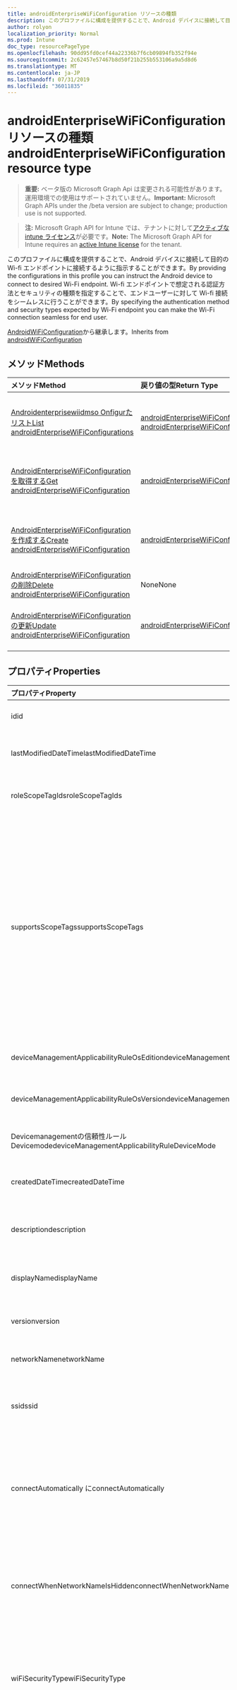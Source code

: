 ```yaml
---
title: androidEnterpriseWiFiConfiguration リソースの種類
description: このプロファイルに構成を提供することで、Android デバイスに接続して目的の Wi-fi エンドポイントに接続するように指示することができます。 Wi-fi エンドポイントで想定される認証方法とセキュリティの種類を指定することで、エンドユーザーに対して Wi-fi 接続をシームレスに行うことができます。
author: rolyon
localization_priority: Normal
ms.prod: Intune
doc_type: resourcePageType
ms.openlocfilehash: 90dd95fd0cef44a22336b7f6cb09894fb352f94e
ms.sourcegitcommit: 2c62457e57467b8d50f21b255b553106a9a5d8d6
ms.translationtype: MT
ms.contentlocale: ja-JP
ms.lasthandoff: 07/31/2019
ms.locfileid: "36011835"
---
```

# <a name="androidenterprisewificonfiguration-resource-type"></a><span data-ttu-id="db103-104">androidEnterpriseWiFiConfiguration リソースの種類</span><span class="sxs-lookup"><span data-stu-id="db103-104">androidEnterpriseWiFiConfiguration resource type</span></span>

> <span data-ttu-id="db103-105">**重要:** ベータ版の Microsoft Graph Api は変更される可能性があります。運用環境での使用はサポートされていません。</span><span class="sxs-lookup"><span data-stu-id="db103-105">**Important:** Microsoft Graph APIs under the /beta version are subject to change; production use is not supported.</span></span>

> <span data-ttu-id="db103-106">**注:** Microsoft Graph API for Intune では、テナントに対して[アクティブな intune ライセンス](https://go.microsoft.com/fwlink/?linkid=839381)が必要です。</span><span class="sxs-lookup"><span data-stu-id="db103-106">**Note:** The Microsoft Graph API for Intune requires an [active Intune license](https://go.microsoft.com/fwlink/?linkid=839381) for the tenant.</span></span>

<span data-ttu-id="db103-107">このプロファイルに構成を提供することで、Android デバイスに接続して目的の Wi-fi エンドポイントに接続するように指示することができます。</span><span class="sxs-lookup"><span data-stu-id="db103-107">By providing the configurations in this profile you can instruct the Android device to connect to desired Wi-Fi endpoint.</span></span> <span data-ttu-id="db103-108">Wi-fi エンドポイントで想定される認証方法とセキュリティの種類を指定することで、エンドユーザーに対して Wi-fi 接続をシームレスに行うことができます。</span><span class="sxs-lookup"><span data-stu-id="db103-108">By specifying the authentication method and security types expected by Wi-Fi endpoint you can make the Wi-Fi connection seamless for end user.</span></span>


<span data-ttu-id="db103-109">[AndroidWiFiConfiguration](../resources/intune-deviceconfig-androidwificonfiguration.md)から継承します。</span><span class="sxs-lookup"><span data-stu-id="db103-109">Inherits from [androidWiFiConfiguration](../resources/intune-deviceconfig-androidwificonfiguration.md)</span></span>

## <a name="methods"></a><span data-ttu-id="db103-110">メソッド</span><span class="sxs-lookup"><span data-stu-id="db103-110">Methods</span></span>
|<span data-ttu-id="db103-111">メソッド</span><span class="sxs-lookup"><span data-stu-id="db103-111">Method</span></span>|<span data-ttu-id="db103-112">戻り値の型</span><span class="sxs-lookup"><span data-stu-id="db103-112">Return Type</span></span>|<span data-ttu-id="db103-113">説明</span><span class="sxs-lookup"><span data-stu-id="db103-113">Description</span></span>|
|:---|:---|:---|
|[<span data-ttu-id="db103-114">Androidenterprisewiidmso Onfigurたリスト</span><span class="sxs-lookup"><span data-stu-id="db103-114">List androidEnterpriseWiFiConfigurations</span></span>](../api/intune-deviceconfig-androidenterprisewificonfiguration-list.md)|<span data-ttu-id="db103-115">[androidEnterpriseWiFiConfiguration](../resources/intune-deviceconfig-androidenterprisewificonfiguration.md)コレクション</span><span class="sxs-lookup"><span data-stu-id="db103-115">[androidEnterpriseWiFiConfiguration](../resources/intune-deviceconfig-androidenterprisewificonfiguration.md) collection</span></span>|<span data-ttu-id="db103-116">[AndroidEnterpriseWiFiConfiguration](../resources/intune-deviceconfig-androidenterprisewificonfiguration.md)オブジェクトのプロパティとリレーションシップをリストします。</span><span class="sxs-lookup"><span data-stu-id="db103-116">List properties and relationships of the [androidEnterpriseWiFiConfiguration](../resources/intune-deviceconfig-androidenterprisewificonfiguration.md) objects.</span></span>|
|[<span data-ttu-id="db103-117">AndroidEnterpriseWiFiConfiguration を取得する</span><span class="sxs-lookup"><span data-stu-id="db103-117">Get androidEnterpriseWiFiConfiguration</span></span>](../api/intune-deviceconfig-androidenterprisewificonfiguration-get.md)|[<span data-ttu-id="db103-118">androidEnterpriseWiFiConfiguration</span><span class="sxs-lookup"><span data-stu-id="db103-118">androidEnterpriseWiFiConfiguration</span></span>](../resources/intune-deviceconfig-androidenterprisewificonfiguration.md)|<span data-ttu-id="db103-119">[AndroidEnterpriseWiFiConfiguration](../resources/intune-deviceconfig-androidenterprisewificonfiguration.md)オブジェクトのプロパティとリレーションシップを読み取ります。</span><span class="sxs-lookup"><span data-stu-id="db103-119">Read properties and relationships of the [androidEnterpriseWiFiConfiguration](../resources/intune-deviceconfig-androidenterprisewificonfiguration.md) object.</span></span>|
|[<span data-ttu-id="db103-120">AndroidEnterpriseWiFiConfiguration を作成する</span><span class="sxs-lookup"><span data-stu-id="db103-120">Create androidEnterpriseWiFiConfiguration</span></span>](../api/intune-deviceconfig-androidenterprisewificonfiguration-create.md)|[<span data-ttu-id="db103-121">androidEnterpriseWiFiConfiguration</span><span class="sxs-lookup"><span data-stu-id="db103-121">androidEnterpriseWiFiConfiguration</span></span>](../resources/intune-deviceconfig-androidenterprisewificonfiguration.md)|<span data-ttu-id="db103-122">新しい[androidEnterpriseWiFiConfiguration](../resources/intune-deviceconfig-androidenterprisewificonfiguration.md)オブジェクトを作成します。</span><span class="sxs-lookup"><span data-stu-id="db103-122">Create a new [androidEnterpriseWiFiConfiguration](../resources/intune-deviceconfig-androidenterprisewificonfiguration.md) object.</span></span>|
|[<span data-ttu-id="db103-123">AndroidEnterpriseWiFiConfiguration の削除</span><span class="sxs-lookup"><span data-stu-id="db103-123">Delete androidEnterpriseWiFiConfiguration</span></span>](../api/intune-deviceconfig-androidenterprisewificonfiguration-delete.md)|<span data-ttu-id="db103-124">None</span><span class="sxs-lookup"><span data-stu-id="db103-124">None</span></span>|<span data-ttu-id="db103-125">[AndroidEnterpriseWiFiConfiguration](../resources/intune-deviceconfig-androidenterprisewificonfiguration.md)を削除します。</span><span class="sxs-lookup"><span data-stu-id="db103-125">Deletes a [androidEnterpriseWiFiConfiguration](../resources/intune-deviceconfig-androidenterprisewificonfiguration.md).</span></span>|
|[<span data-ttu-id="db103-126">AndroidEnterpriseWiFiConfiguration の更新</span><span class="sxs-lookup"><span data-stu-id="db103-126">Update androidEnterpriseWiFiConfiguration</span></span>](../api/intune-deviceconfig-androidenterprisewificonfiguration-update.md)|[<span data-ttu-id="db103-127">androidEnterpriseWiFiConfiguration</span><span class="sxs-lookup"><span data-stu-id="db103-127">androidEnterpriseWiFiConfiguration</span></span>](../resources/intune-deviceconfig-androidenterprisewificonfiguration.md)|<span data-ttu-id="db103-128">[AndroidEnterpriseWiFiConfiguration](../resources/intune-deviceconfig-androidenterprisewificonfiguration.md)オブジェクトのプロパティを更新します。</span><span class="sxs-lookup"><span data-stu-id="db103-128">Update the properties of a [androidEnterpriseWiFiConfiguration](../resources/intune-deviceconfig-androidenterprisewificonfiguration.md) object.</span></span>|

## <a name="properties"></a><span data-ttu-id="db103-129">プロパティ</span><span class="sxs-lookup"><span data-stu-id="db103-129">Properties</span></span>
|<span data-ttu-id="db103-130">プロパティ</span><span class="sxs-lookup"><span data-stu-id="db103-130">Property</span></span>|<span data-ttu-id="db103-131">型</span><span class="sxs-lookup"><span data-stu-id="db103-131">Type</span></span>|<span data-ttu-id="db103-132">説明</span><span class="sxs-lookup"><span data-stu-id="db103-132">Description</span></span>|
|:---|:---|:---|
|<span data-ttu-id="db103-133">id</span><span class="sxs-lookup"><span data-stu-id="db103-133">id</span></span>|<span data-ttu-id="db103-134">文字列</span><span class="sxs-lookup"><span data-stu-id="db103-134">String</span></span>|<span data-ttu-id="db103-135">エンティティのキー。</span><span class="sxs-lookup"><span data-stu-id="db103-135">Key of the entity.</span></span> <span data-ttu-id="db103-136">[deviceConfiguration](../resources/intune-deviceconfig-deviceconfiguration.md) から継承します</span><span class="sxs-lookup"><span data-stu-id="db103-136">Inherited from [deviceConfiguration](../resources/intune-deviceconfig-deviceconfiguration.md)</span></span>|
|<span data-ttu-id="db103-137">lastModifiedDateTime</span><span class="sxs-lookup"><span data-stu-id="db103-137">lastModifiedDateTime</span></span>|<span data-ttu-id="db103-138">DateTimeOffset</span><span class="sxs-lookup"><span data-stu-id="db103-138">DateTimeOffset</span></span>|<span data-ttu-id="db103-139">オブジェクトの最終更新の DateTime。</span><span class="sxs-lookup"><span data-stu-id="db103-139">DateTime the object was last modified.</span></span> <span data-ttu-id="db103-140">[deviceConfiguration](../resources/intune-deviceconfig-deviceconfiguration.md) から継承します</span><span class="sxs-lookup"><span data-stu-id="db103-140">Inherited from [deviceConfiguration](../resources/intune-deviceconfig-deviceconfiguration.md)</span></span>|
|<span data-ttu-id="db103-141">roleScopeTagIds</span><span class="sxs-lookup"><span data-stu-id="db103-141">roleScopeTagIds</span></span>|<span data-ttu-id="db103-142">文字列コレクション</span><span class="sxs-lookup"><span data-stu-id="db103-142">String collection</span></span>|<span data-ttu-id="db103-143">このエンティティインスタンスの範囲タグのリスト。</span><span class="sxs-lookup"><span data-stu-id="db103-143">List of Scope Tags for this Entity instance.</span></span> <span data-ttu-id="db103-144">[deviceConfiguration](../resources/intune-deviceconfig-deviceconfiguration.md) から継承します</span><span class="sxs-lookup"><span data-stu-id="db103-144">Inherited from [deviceConfiguration](../resources/intune-deviceconfig-deviceconfiguration.md)</span></span>|
|<span data-ttu-id="db103-145">supportsScopeTags</span><span class="sxs-lookup"><span data-stu-id="db103-145">supportsScopeTags</span></span>|<span data-ttu-id="db103-146">Boolean</span><span class="sxs-lookup"><span data-stu-id="db103-146">Boolean</span></span>|<span data-ttu-id="db103-147">基になるデバイス構成がスコープタグの割り当てをサポートしているかどうかを示します。</span><span class="sxs-lookup"><span data-stu-id="db103-147">Indicates whether or not the underlying Device Configuration supports the assignment of scope tags.</span></span> <span data-ttu-id="db103-148">この値が false である場合、ScopeTags プロパティへの割り当ては許可されません。エンティティは、スコープを持つユーザーには表示されません。</span><span class="sxs-lookup"><span data-stu-id="db103-148">Assigning to the ScopeTags property is not allowed when this value is false and entities will not be visible to scoped users.</span></span> <span data-ttu-id="db103-149">これは Silverlight で作成された従来のポリシーに対して実行され、Azure ポータルでポリシーを削除して再作成することによって解決できます。</span><span class="sxs-lookup"><span data-stu-id="db103-149">This occurs for Legacy policies created in Silverlight and can be resolved by deleting and recreating the policy in the Azure Portal.</span></span> <span data-ttu-id="db103-150">このプロパティに値を設定するには、 SetExtrusionDirection メソッドを適用します。</span><span class="sxs-lookup"><span data-stu-id="db103-150">This property is read-only.</span></span> <span data-ttu-id="db103-151">[deviceConfiguration](../resources/intune-deviceconfig-deviceconfiguration.md) から継承します</span><span class="sxs-lookup"><span data-stu-id="db103-151">Inherited from [deviceConfiguration](../resources/intune-deviceconfig-deviceconfiguration.md)</span></span>|
|<span data-ttu-id="db103-152">deviceManagementApplicabilityRuleOsEdition</span><span class="sxs-lookup"><span data-stu-id="db103-152">deviceManagementApplicabilityRuleOsEdition</span></span>|[<span data-ttu-id="db103-153">deviceManagementApplicabilityRuleOsEdition</span><span class="sxs-lookup"><span data-stu-id="db103-153">deviceManagementApplicabilityRuleOsEdition</span></span>](../resources/intune-deviceconfig-devicemanagementapplicabilityruleosedition.md)|<span data-ttu-id="db103-154">このポリシーの OS エディションの適用。</span><span class="sxs-lookup"><span data-stu-id="db103-154">The OS edition applicability for this Policy.</span></span> <span data-ttu-id="db103-155">[deviceConfiguration](../resources/intune-deviceconfig-deviceconfiguration.md) から継承します</span><span class="sxs-lookup"><span data-stu-id="db103-155">Inherited from [deviceConfiguration](../resources/intune-deviceconfig-deviceconfiguration.md)</span></span>|
|<span data-ttu-id="db103-156">deviceManagementApplicabilityRuleOsVersion</span><span class="sxs-lookup"><span data-stu-id="db103-156">deviceManagementApplicabilityRuleOsVersion</span></span>|[<span data-ttu-id="db103-157">deviceManagementApplicabilityRuleOsVersion</span><span class="sxs-lookup"><span data-stu-id="db103-157">deviceManagementApplicabilityRuleOsVersion</span></span>](../resources/intune-deviceconfig-devicemanagementapplicabilityruleosversion.md)|<span data-ttu-id="db103-158">このポリシーの OS バージョン適用ルール。</span><span class="sxs-lookup"><span data-stu-id="db103-158">The OS version applicability rule for this Policy.</span></span> <span data-ttu-id="db103-159">[deviceConfiguration](../resources/intune-deviceconfig-deviceconfiguration.md) から継承します</span><span class="sxs-lookup"><span data-stu-id="db103-159">Inherited from [deviceConfiguration](../resources/intune-deviceconfig-deviceconfiguration.md)</span></span>|
|<span data-ttu-id="db103-160">Devicemanagementの信頼性ルール Devicemode</span><span class="sxs-lookup"><span data-stu-id="db103-160">deviceManagementApplicabilityRuleDeviceMode</span></span>|[<span data-ttu-id="db103-161">Devicemanagementの信頼性ルール Devicemode</span><span class="sxs-lookup"><span data-stu-id="db103-161">deviceManagementApplicabilityRuleDeviceMode</span></span>](../resources/intune-deviceconfig-devicemanagementapplicabilityruledevicemode.md)|<span data-ttu-id="db103-162">このポリシーのデバイスモード適用ルール。</span><span class="sxs-lookup"><span data-stu-id="db103-162">The device mode applicability rule for this Policy.</span></span> <span data-ttu-id="db103-163">[deviceConfiguration](../resources/intune-deviceconfig-deviceconfiguration.md) から継承します</span><span class="sxs-lookup"><span data-stu-id="db103-163">Inherited from [deviceConfiguration](../resources/intune-deviceconfig-deviceconfiguration.md)</span></span>|
|<span data-ttu-id="db103-164">createdDateTime</span><span class="sxs-lookup"><span data-stu-id="db103-164">createdDateTime</span></span>|<span data-ttu-id="db103-165">DateTimeOffset</span><span class="sxs-lookup"><span data-stu-id="db103-165">DateTimeOffset</span></span>|<span data-ttu-id="db103-166">オブジェクトが作成された DateTime。</span><span class="sxs-lookup"><span data-stu-id="db103-166">DateTime the object was created.</span></span> <span data-ttu-id="db103-167">[deviceConfiguration](../resources/intune-deviceconfig-deviceconfiguration.md) から継承します</span><span class="sxs-lookup"><span data-stu-id="db103-167">Inherited from [deviceConfiguration](../resources/intune-deviceconfig-deviceconfiguration.md)</span></span>|
|<span data-ttu-id="db103-168">description</span><span class="sxs-lookup"><span data-stu-id="db103-168">description</span></span>|<span data-ttu-id="db103-169">String</span><span class="sxs-lookup"><span data-stu-id="db103-169">String</span></span>|<span data-ttu-id="db103-170">管理者が指定した、デバイス構成についての説明。</span><span class="sxs-lookup"><span data-stu-id="db103-170">Admin provided description of the Device Configuration.</span></span> <span data-ttu-id="db103-171">[deviceConfiguration](../resources/intune-deviceconfig-deviceconfiguration.md) から継承します</span><span class="sxs-lookup"><span data-stu-id="db103-171">Inherited from [deviceConfiguration](../resources/intune-deviceconfig-deviceconfiguration.md)</span></span>|
|<span data-ttu-id="db103-172">displayName</span><span class="sxs-lookup"><span data-stu-id="db103-172">displayName</span></span>|<span data-ttu-id="db103-173">String</span><span class="sxs-lookup"><span data-stu-id="db103-173">String</span></span>|<span data-ttu-id="db103-174">管理者が指定した、デバイス構成の名前。</span><span class="sxs-lookup"><span data-stu-id="db103-174">Admin provided name of the device configuration.</span></span> <span data-ttu-id="db103-175">[deviceConfiguration](../resources/intune-deviceconfig-deviceconfiguration.md) から継承します</span><span class="sxs-lookup"><span data-stu-id="db103-175">Inherited from [deviceConfiguration](../resources/intune-deviceconfig-deviceconfiguration.md)</span></span>|
|<span data-ttu-id="db103-176">version</span><span class="sxs-lookup"><span data-stu-id="db103-176">version</span></span>|<span data-ttu-id="db103-177">Int32</span><span class="sxs-lookup"><span data-stu-id="db103-177">Int32</span></span>|<span data-ttu-id="db103-178">デバイス構成のバージョン。</span><span class="sxs-lookup"><span data-stu-id="db103-178">Version of the device configuration.</span></span> <span data-ttu-id="db103-179">[deviceConfiguration](../resources/intune-deviceconfig-deviceconfiguration.md) から継承します</span><span class="sxs-lookup"><span data-stu-id="db103-179">Inherited from [deviceConfiguration](../resources/intune-deviceconfig-deviceconfiguration.md)</span></span>|
|<span data-ttu-id="db103-180">networkName</span><span class="sxs-lookup"><span data-stu-id="db103-180">networkName</span></span>|<span data-ttu-id="db103-181">String</span><span class="sxs-lookup"><span data-stu-id="db103-181">String</span></span>|<span data-ttu-id="db103-182">[AndroidWiFiConfiguration](../resources/intune-deviceconfig-androidwificonfiguration.md)から継承されたネットワーク名</span><span class="sxs-lookup"><span data-stu-id="db103-182">Network Name Inherited from [androidWiFiConfiguration](../resources/intune-deviceconfig-androidwificonfiguration.md)</span></span>|
|<span data-ttu-id="db103-183">ssid</span><span class="sxs-lookup"><span data-stu-id="db103-183">ssid</span></span>|<span data-ttu-id="db103-184">String</span><span class="sxs-lookup"><span data-stu-id="db103-184">String</span></span>|<span data-ttu-id="db103-185">これは、すべてのデバイスにブロードキャストされている Wi-fi ネットワークの名前です。</span><span class="sxs-lookup"><span data-stu-id="db103-185">This is the name of the Wi-Fi network that is broadcast to all devices.</span></span> <span data-ttu-id="db103-186">[AndroidWiFiConfiguration](../resources/intune-deviceconfig-androidwificonfiguration.md)から継承します。</span><span class="sxs-lookup"><span data-stu-id="db103-186">Inherited from [androidWiFiConfiguration](../resources/intune-deviceconfig-androidwificonfiguration.md)</span></span>|
|<span data-ttu-id="db103-187">connectAutomatically に</span><span class="sxs-lookup"><span data-stu-id="db103-187">connectAutomatically</span></span>|<span data-ttu-id="db103-188">Boolean</span><span class="sxs-lookup"><span data-stu-id="db103-188">Boolean</span></span>|<span data-ttu-id="db103-189">このネットワークが範囲内にあるときに自動的に接続します。</span><span class="sxs-lookup"><span data-stu-id="db103-189">Connect automatically when this network is in range.</span></span> <span data-ttu-id="db103-190">この値を true に設定すると、ユーザープロンプトがスキップされ、デバイスが Wi-fi ネットワークに自動的に接続されます。</span><span class="sxs-lookup"><span data-stu-id="db103-190">Setting this to true will skip the user prompt and automatically connect the device to Wi-Fi network.</span></span> <span data-ttu-id="db103-191">[AndroidWiFiConfiguration](../resources/intune-deviceconfig-androidwificonfiguration.md)から継承します。</span><span class="sxs-lookup"><span data-stu-id="db103-191">Inherited from [androidWiFiConfiguration](../resources/intune-deviceconfig-androidwificonfiguration.md)</span></span>|
|<span data-ttu-id="db103-192">connectWhenNetworkNameIsHidden</span><span class="sxs-lookup"><span data-stu-id="db103-192">connectWhenNetworkNameIsHidden</span></span>|<span data-ttu-id="db103-193">Boolean</span><span class="sxs-lookup"><span data-stu-id="db103-193">Boolean</span></span>|<span data-ttu-id="db103-194">このプロファイルが true に設定されている場合、デバイスは、その SSID をすべてのデバイスにブロードキャストしないネットワークに強制的に接続します。</span><span class="sxs-lookup"><span data-stu-id="db103-194">When set to true, this profile forces the device to connect to a network that doesn't broadcast its SSID to all devices.</span></span> <span data-ttu-id="db103-195">[AndroidWiFiConfiguration](../resources/intune-deviceconfig-androidwificonfiguration.md)から継承します。</span><span class="sxs-lookup"><span data-stu-id="db103-195">Inherited from [androidWiFiConfiguration](../resources/intune-deviceconfig-androidwificonfiguration.md)</span></span>|
|<span data-ttu-id="db103-196">wiFiSecurityType</span><span class="sxs-lookup"><span data-stu-id="db103-196">wiFiSecurityType</span></span>|[<span data-ttu-id="db103-197">androidWiFiSecurityType</span><span class="sxs-lookup"><span data-stu-id="db103-197">androidWiFiSecurityType</span></span>](../resources/intune-deviceconfig-androidwifisecuritytype.md)|<span data-ttu-id="db103-198">Wi-fi エンドポイントで EAP ベースのセキュリティの種類を使用するかどうかを示します。</span><span class="sxs-lookup"><span data-stu-id="db103-198">Indicates whether Wi-Fi endpoint uses an EAP based security type.</span></span> <span data-ttu-id="db103-199">[AndroidWiFiConfiguration](../resources/intune-deviceconfig-androidwificonfiguration.md)から継承されます。</span><span class="sxs-lookup"><span data-stu-id="db103-199">Inherited from [androidWiFiConfiguration](../resources/intune-deviceconfig-androidwificonfiguration.md).</span></span> <span data-ttu-id="db103-200">可能な値は、`open`、`wpaEnterprise`、`wpa2Enterprise` です。</span><span class="sxs-lookup"><span data-stu-id="db103-200">Possible values are: `open`, `wpaEnterprise`, `wpa2Enterprise`.</span></span>|
|<span data-ttu-id="db103-201">eapType</span><span class="sxs-lookup"><span data-stu-id="db103-201">eapType</span></span>|[<span data-ttu-id="db103-202">Androide Aptype</span><span class="sxs-lookup"><span data-stu-id="db103-202">androidEapType</span></span>](../resources/intune-deviceconfig-androideaptype.md)|<span data-ttu-id="db103-203">Wi-fi エンドポイント (ルーター) に設定されている EAP プロトコルの種類を示します。</span><span class="sxs-lookup"><span data-stu-id="db103-203">Indicates the type of EAP protocol set on the Wi-Fi endpoint (router).</span></span> <span data-ttu-id="db103-204">可能な値は、`eapTls`、`eapTtls`、`peap` です。</span><span class="sxs-lookup"><span data-stu-id="db103-204">Possible values are: `eapTls`, `eapTtls`, `peap`.</span></span>|
|<span data-ttu-id="db103-205">authenticationMethod</span><span class="sxs-lookup"><span data-stu-id="db103-205">authenticationMethod</span></span>|[<span data-ttu-id="db103-206">wiFiAuthenticationMethod</span><span class="sxs-lookup"><span data-stu-id="db103-206">wiFiAuthenticationMethod</span></span>](../resources/intune-deviceconfig-wifiauthenticationmethod.md)|<span data-ttu-id="db103-207">EAP の種類が PEAP または EAP-TLS に構成されている場合に、クライアント (デバイス) が使用する必要がある認証方法を示します。</span><span class="sxs-lookup"><span data-stu-id="db103-207">Indicates the Authentication Method the client (device) needs to use when the EAP Type is configured to PEAP or EAP-TTLS.</span></span> <span data-ttu-id="db103-208">可能な値は、`certificate`、`usernameAndPassword`、`derivedCredential` です。</span><span class="sxs-lookup"><span data-stu-id="db103-208">Possible values are: `certificate`, `usernameAndPassword`, `derivedCredential`.</span></span>|
|<span data-ttu-id="db103-209">innerAuthenticationProtocolForEapTtls</span><span class="sxs-lookup"><span data-stu-id="db103-209">innerAuthenticationProtocolForEapTtls</span></span>|[<span data-ttu-id="db103-210">None Apauthenticationmethod_ Apttlstype</span><span class="sxs-lookup"><span data-stu-id="db103-210">nonEapAuthenticationMethodForEapTtlsType</span></span>](../resources/intune-deviceconfig-noneapauthenticationmethodforeapttlstype.md)|<span data-ttu-id="db103-211">Eap タイプが EAP-TLS で、Authenticationmethod がユーザー名とパスワードの場合、認証用の非 EAP メソッド (内部 Id)。</span><span class="sxs-lookup"><span data-stu-id="db103-211">Non-EAP Method for Authentication (Inner Identity) when EAP Type is EAP-TTLS and Authenticationmethod is Username and Password.</span></span> <span data-ttu-id="db103-212">使用可能な値は、`unencryptedPassword`、`challengeHandshakeAuthenticationProtocol`、`microsoftChap`、`microsoftChapVersionTwo` です。</span><span class="sxs-lookup"><span data-stu-id="db103-212">Possible values are: `unencryptedPassword`, `challengeHandshakeAuthenticationProtocol`, `microsoftChap`, `microsoftChapVersionTwo`.</span></span>|
|<span data-ttu-id="db103-213">innerAuthenticationProtocolForPeap</span><span class="sxs-lookup"><span data-stu-id="db103-213">innerAuthenticationProtocolForPeap</span></span>|[<span data-ttu-id="db103-214">nonEapAuthenticationMethodForPeap</span><span class="sxs-lookup"><span data-stu-id="db103-214">nonEapAuthenticationMethodForPeap</span></span>](../resources/intune-deviceconfig-noneapauthenticationmethodforpeap.md)|<span data-ttu-id="db103-215">Eap の種類が PEAP で、Authenticationmethod がユーザー名とパスワードを持っている場合の認証用の非 EAP メソッド (内部 Id)。</span><span class="sxs-lookup"><span data-stu-id="db103-215">Non-EAP Method for Authentication (Inner Identity) when EAP Type is PEAP and Authenticationmethod is Username and Password.</span></span> <span data-ttu-id="db103-216">可能な値は、`none`、`microsoftChapVersionTwo` です。</span><span class="sxs-lookup"><span data-stu-id="db103-216">Possible values are: `none`, `microsoftChapVersionTwo`.</span></span>|
|<span data-ttu-id="db103-217">outerIdentityPrivacyTemporaryValue</span><span class="sxs-lookup"><span data-stu-id="db103-217">outerIdentityPrivacyTemporaryValue</span></span>|<span data-ttu-id="db103-218">String</span><span class="sxs-lookup"><span data-stu-id="db103-218">String</span></span>|<span data-ttu-id="db103-219">Eap の種類が EAP-TLS または PEAP に構成されている場合は、id プライバシー (外部 Id) を有効にします。</span><span class="sxs-lookup"><span data-stu-id="db103-219">Enable identity privacy (Outer Identity) when EAP Type is configured to EAP-TTLS or PEAP.</span></span> <span data-ttu-id="db103-220">ここに示す文字列を使用して、Wi-fi ネットワークに接続しようとするときに個々のユーザーのユーザー名をマスクします。</span><span class="sxs-lookup"><span data-stu-id="db103-220">The String provided here is used to mask the username of individual users when they attempt to connect to Wi-Fi network.</span></span>|
|<span data-ttu-id="db103-221">usernameFormatString</span><span class="sxs-lookup"><span data-stu-id="db103-221">usernameFormatString</span></span>|<span data-ttu-id="db103-222">String</span><span class="sxs-lookup"><span data-stu-id="db103-222">String</span></span>|<span data-ttu-id="db103-223">Wifi に接続するためのユーザー名を作成するために使用されるユーザー名の形式文字列</span><span class="sxs-lookup"><span data-stu-id="db103-223">Username format string used to build the username to connect to wifi</span></span>|
|<span data-ttu-id="db103-224">passwordFormatString</span><span class="sxs-lookup"><span data-stu-id="db103-224">passwordFormatString</span></span>|<span data-ttu-id="db103-225">String</span><span class="sxs-lookup"><span data-stu-id="db103-225">String</span></span>|<span data-ttu-id="db103-226">Wifi に接続するためのパスワードを作成するために使用されるパスワード形式の文字列</span><span class="sxs-lookup"><span data-stu-id="db103-226">Password format string used to build the password to connect to wifi</span></span>|
|<span data-ttu-id="db103-227">preSharedKey</span><span class="sxs-lookup"><span data-stu-id="db103-227">preSharedKey</span></span>|<span data-ttu-id="db103-228">String</span><span class="sxs-lookup"><span data-stu-id="db103-228">String</span></span>|<span data-ttu-id="db103-229">Wi-fi に接続するためにパスワードを作成するために使用される PreSharedKey</span><span class="sxs-lookup"><span data-stu-id="db103-229">PreSharedKey used to build the password to connect to wifi</span></span>|

## <a name="relationships"></a><span data-ttu-id="db103-230">リレーションシップ</span><span class="sxs-lookup"><span data-stu-id="db103-230">Relationships</span></span>
|<span data-ttu-id="db103-231">リレーションシップ</span><span class="sxs-lookup"><span data-stu-id="db103-231">Relationship</span></span>|<span data-ttu-id="db103-232">型</span><span class="sxs-lookup"><span data-stu-id="db103-232">Type</span></span>|<span data-ttu-id="db103-233">説明</span><span class="sxs-lookup"><span data-stu-id="db103-233">Description</span></span>|
|:---|:---|:---|
|<span data-ttu-id="db103-234">groupAssignments</span><span class="sxs-lookup"><span data-stu-id="db103-234">groupAssignments</span></span>|<span data-ttu-id="db103-235">[deviceConfigurationGroupAssignment](../resources/intune-deviceconfig-deviceconfigurationgroupassignment.md)コレクション</span><span class="sxs-lookup"><span data-stu-id="db103-235">[deviceConfigurationGroupAssignment](../resources/intune-deviceconfig-deviceconfigurationgroupassignment.md) collection</span></span>|<span data-ttu-id="db103-236">デバイスの構成プロファイルのグループ割り当てのリストです。</span><span class="sxs-lookup"><span data-stu-id="db103-236">The list of group assignments for the device configuration profile.</span></span> <span data-ttu-id="db103-237">[deviceConfiguration](../resources/intune-deviceconfig-deviceconfiguration.md) から継承します</span><span class="sxs-lookup"><span data-stu-id="db103-237">Inherited from [deviceConfiguration](../resources/intune-deviceconfig-deviceconfiguration.md)</span></span>|
|<span data-ttu-id="db103-238">assignments</span><span class="sxs-lookup"><span data-stu-id="db103-238">assignments</span></span>|<span data-ttu-id="db103-239">[deviceConfigurationAssignment](../resources/intune-deviceconfig-deviceconfigurationassignment.md) コレクション</span><span class="sxs-lookup"><span data-stu-id="db103-239">[deviceConfigurationAssignment](../resources/intune-deviceconfig-deviceconfigurationassignment.md) collection</span></span>|<span data-ttu-id="db103-240">デバイスの構成プロファイルの割り当てのリスト。</span><span class="sxs-lookup"><span data-stu-id="db103-240">The list of assignments for the device configuration profile.</span></span> <span data-ttu-id="db103-241">[deviceConfiguration](../resources/intune-deviceconfig-deviceconfiguration.md) から継承します</span><span class="sxs-lookup"><span data-stu-id="db103-241">Inherited from [deviceConfiguration](../resources/intune-deviceconfig-deviceconfiguration.md)</span></span>|
|<span data-ttu-id="db103-242">deviceStatuses</span><span class="sxs-lookup"><span data-stu-id="db103-242">deviceStatuses</span></span>|<span data-ttu-id="db103-243">[deviceConfigurationDeviceStatus](../resources/intune-deviceconfig-deviceconfigurationdevicestatus.md) コレクション</span><span class="sxs-lookup"><span data-stu-id="db103-243">[deviceConfigurationDeviceStatus](../resources/intune-deviceconfig-deviceconfigurationdevicestatus.md) collection</span></span>|<span data-ttu-id="db103-244">デバイスごとのデバイス構成のインストール状況。</span><span class="sxs-lookup"><span data-stu-id="db103-244">Device configuration installation status by device.</span></span> <span data-ttu-id="db103-245">[deviceConfiguration](../resources/intune-deviceconfig-deviceconfiguration.md) から継承します</span><span class="sxs-lookup"><span data-stu-id="db103-245">Inherited from [deviceConfiguration](../resources/intune-deviceconfig-deviceconfiguration.md)</span></span>|
|<span data-ttu-id="db103-246">userStatuses</span><span class="sxs-lookup"><span data-stu-id="db103-246">userStatuses</span></span>|<span data-ttu-id="db103-247">[deviceConfigurationUserStatus](../resources/intune-deviceconfig-deviceconfigurationuserstatus.md) コレクション</span><span class="sxs-lookup"><span data-stu-id="db103-247">[deviceConfigurationUserStatus](../resources/intune-deviceconfig-deviceconfigurationuserstatus.md) collection</span></span>|<span data-ttu-id="db103-248">ユーザーごとのデバイス構成のインストール状態。</span><span class="sxs-lookup"><span data-stu-id="db103-248">Device configuration installation status by user.</span></span> <span data-ttu-id="db103-249">[deviceConfiguration](../resources/intune-deviceconfig-deviceconfiguration.md) から継承します</span><span class="sxs-lookup"><span data-stu-id="db103-249">Inherited from [deviceConfiguration](../resources/intune-deviceconfig-deviceconfiguration.md)</span></span>|
|<span data-ttu-id="db103-250">deviceStatusOverview</span><span class="sxs-lookup"><span data-stu-id="db103-250">deviceStatusOverview</span></span>|[<span data-ttu-id="db103-251">deviceConfigurationDeviceOverview</span><span class="sxs-lookup"><span data-stu-id="db103-251">deviceConfigurationDeviceOverview</span></span>](../resources/intune-deviceconfig-deviceconfigurationdeviceoverview.md)|<span data-ttu-id="db103-252">デバイス構成のデバイス状態の概要 ([deviceConfiguration](../resources/intune-deviceconfig-deviceconfiguration.md) から継承)</span><span class="sxs-lookup"><span data-stu-id="db103-252">Device Configuration devices status overview Inherited from [deviceConfiguration](../resources/intune-deviceconfig-deviceconfiguration.md)</span></span>|
|<span data-ttu-id="db103-253">userStatusOverview</span><span class="sxs-lookup"><span data-stu-id="db103-253">userStatusOverview</span></span>|[<span data-ttu-id="db103-254">deviceConfigurationUserOverview</span><span class="sxs-lookup"><span data-stu-id="db103-254">deviceConfigurationUserOverview</span></span>](../resources/intune-deviceconfig-deviceconfigurationuseroverview.md)|<span data-ttu-id="db103-255">デバイス構成のユーザー状態の概要 ([deviceConfiguration](../resources/intune-deviceconfig-deviceconfiguration.md) から継承)</span><span class="sxs-lookup"><span data-stu-id="db103-255">Device Configuration users status overview Inherited from [deviceConfiguration](../resources/intune-deviceconfig-deviceconfiguration.md)</span></span>|
|<span data-ttu-id="db103-256">deviceSettingStateSummaries</span><span class="sxs-lookup"><span data-stu-id="db103-256">deviceSettingStateSummaries</span></span>|<span data-ttu-id="db103-257">[settingStateDeviceSummary](../resources/intune-deviceconfig-settingstatedevicesummary.md) コレクション</span><span class="sxs-lookup"><span data-stu-id="db103-257">[settingStateDeviceSummary](../resources/intune-deviceconfig-settingstatedevicesummary.md) collection</span></span>|<span data-ttu-id="db103-258">デバイス構成設定状態のデバイスの要約 ([deviceConfiguration](../resources/intune-deviceconfig-deviceconfiguration.md) から継承)</span><span class="sxs-lookup"><span data-stu-id="db103-258">Device Configuration Setting State Device Summary Inherited from [deviceConfiguration](../resources/intune-deviceconfig-deviceconfiguration.md)</span></span>|
|<span data-ttu-id="db103-259">rootCertificateForServerValidation</span><span class="sxs-lookup"><span data-stu-id="db103-259">rootCertificateForServerValidation</span></span>|[<span data-ttu-id="db103-260">androidTrustedRootCertificate</span><span class="sxs-lookup"><span data-stu-id="db103-260">androidTrustedRootCertificate</span></span>](../resources/intune-deviceconfig-androidtrustedrootcertificate.md)|<span data-ttu-id="db103-261">Eap タイプが EAP-TLS、EAP-TLS、または PEAP に構成されている場合に、サーバー検証用の信頼できるルート証明書。</span><span class="sxs-lookup"><span data-stu-id="db103-261">Trusted Root Certificate for Server Validation when EAP Type is configured to EAP-TLS, EAP-TTLS or PEAP.</span></span> <span data-ttu-id="db103-262">これは、デバイスが Wi-fi エンドポイントに接続しようとしたときに Wi-fi エンドポイントによって提示される証明書です。</span><span class="sxs-lookup"><span data-stu-id="db103-262">This is the certificate presented by the Wi-Fi endpoint when the device attempts to connect to Wi-Fi endpoint.</span></span> <span data-ttu-id="db103-263">デバイス (またはユーザー) は、この証明書を受け入れて接続の試行を続行する必要があります。</span><span class="sxs-lookup"><span data-stu-id="db103-263">The device (or user) must accept this certificate to continue the connection attempt.</span></span>|
|<span data-ttu-id="db103-264">identity Certificateforclientauthentication</span><span class="sxs-lookup"><span data-stu-id="db103-264">identityCertificateForClientAuthentication</span></span>|[<span data-ttu-id="db103-265">androidCertificateProfileBase</span><span class="sxs-lookup"><span data-stu-id="db103-265">androidCertificateProfileBase</span></span>](../resources/intune-deviceconfig-androidcertificateprofilebase.md)|<span data-ttu-id="db103-266">Eap タイプが EAP-TLS、eap-tls (証明書認証を使用)、または PEAP (証明書認証付き) に構成されている場合の、クライアント認証用の id 証明書。</span><span class="sxs-lookup"><span data-stu-id="db103-266">Identity Certificate for client authentication when EAP Type is configured to EAP-TLS, EAP-TTLS (with Certificate Authentication), or PEAP (with Certificate Authentication).</span></span> <span data-ttu-id="db103-267">これは、クライアントによって Wi-fi エンドポイントに提示された証明書です。</span><span class="sxs-lookup"><span data-stu-id="db103-267">This is the certificate presented by client to the Wi-Fi endpoint.</span></span> <span data-ttu-id="db103-268">Wi-fi 接続を確立するには、wi-fi エンドポイントの背後にある認証サーバーがこの証明書を受け入れる必要があります。</span><span class="sxs-lookup"><span data-stu-id="db103-268">The authentication server sitting behind the Wi-Fi endpoint must accept this certificate to successfully establish a Wi-Fi connection.</span></span>|

## <a name="json-representation"></a><span data-ttu-id="db103-269">JSON 表記</span><span class="sxs-lookup"><span data-stu-id="db103-269">JSON Representation</span></span>
<span data-ttu-id="db103-270">以下は、リソースの JSON 表記です。</span><span class="sxs-lookup"><span data-stu-id="db103-270">Here is a JSON representation of the resource.</span></span>
<!-- {
  "blockType": "resource",
  "keyProperty": "id",
  "@odata.type": "microsoft.graph.androidEnterpriseWiFiConfiguration"
}
-->
``` json
{
  "@odata.type": "#microsoft.graph.androidEnterpriseWiFiConfiguration",
  "id": "String (identifier)",
  "lastModifiedDateTime": "String (timestamp)",
  "roleScopeTagIds": [
    "String"
  ],
  "supportsScopeTags": true,
  "deviceManagementApplicabilityRuleOsEdition": {
    "@odata.type": "microsoft.graph.deviceManagementApplicabilityRuleOsEdition",
    "osEditionTypes": [
      "String"
    ],
    "name": "String",
    "ruleType": "String"
  },
  "deviceManagementApplicabilityRuleOsVersion": {
    "@odata.type": "microsoft.graph.deviceManagementApplicabilityRuleOsVersion",
    "minOSVersion": "String",
    "maxOSVersion": "String",
    "name": "String",
    "ruleType": "String"
  },
  "deviceManagementApplicabilityRuleDeviceMode": {
    "@odata.type": "microsoft.graph.deviceManagementApplicabilityRuleDeviceMode",
    "deviceMode": "String",
    "name": "String",
    "ruleType": "String"
  },
  "createdDateTime": "String (timestamp)",
  "description": "String",
  "displayName": "String",
  "version": 1024,
  "networkName": "String",
  "ssid": "String",
  "connectAutomatically": true,
  "connectWhenNetworkNameIsHidden": true,
  "wiFiSecurityType": "String",
  "eapType": "String",
  "authenticationMethod": "String",
  "innerAuthenticationProtocolForEapTtls": "String",
  "innerAuthenticationProtocolForPeap": "String",
  "outerIdentityPrivacyTemporaryValue": "String",
  "usernameFormatString": "String",
  "passwordFormatString": "String",
  "preSharedKey": "String"
}
```





